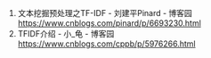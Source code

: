 1. 文本挖掘预处理之TF-IDF - 刘建平Pinard - 博客园 https://www.cnblogs.com/pinard/p/6693230.html
2. TFIDF介绍 - 小_龟 - 博客园 https://www.cnblogs.com/cppb/p/5976266.html
